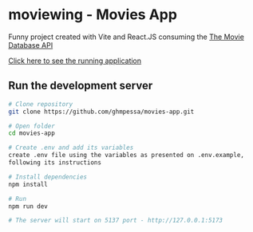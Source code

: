 # moviewing - Movies App

Funny project created with Vite and React.JS consuming the [The Movie Database API](https://developers.themoviedb.org/3/getting-started/introduction)

[Click here to see the running application](https://moviewing-app.netlify.app)

## Run the development server

```bash
# Clone repository
git clone https://github.com/ghmpessa/movies-app.git

# Open folder
cd movies-app

# Create .env and add its variables
create .env file using the variables as presented on .env.example,
following its instructions

# Install dependencies
npm install

# Run
npm run dev

# The server will start on 5137 port - http://127.0.0.1:5173
```
